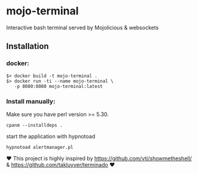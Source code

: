 # mojo-terminal
Interactive bash terminal served by Mojolicious &amp;  websockets 

## Installation 
### docker:
 ```
 $> docker build -t mojo-terminal .
 $> docker run -ti --name mojo-terminal \
    -p 8080:8080 mojo-terminal:latest
 ```

### Install manually:
Make sure you have perl version >= 5.30.
```
cpanm --installdeps .
```
start the application with hypnotoad
```
hypnotoad alertmanager.pl
```


:heart: This project is highly inspired by https://github.com/vti/showmetheshell/ & https://github.com/takluyver/terminado :heart:
